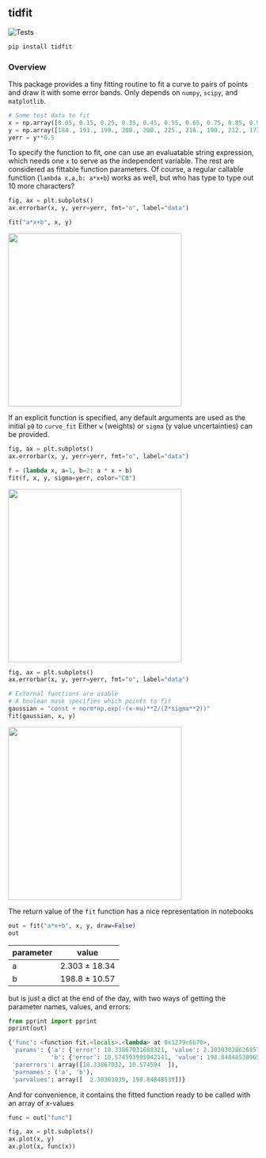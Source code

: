 ## tidfit

![Tests](https://github.com/aminnj/tidfit/actions/workflows/python-app.yml/badge.svg)

```bash
pip install tidfit
```

### Overview

This package provides a tiny fitting routine to fit a curve to pairs of points and draw it
with some error bands. Only depends on `numpy`, `scipy`, and `matplotlib`.


```python
# Some test data to fit
x = np.array([0.05, 0.15, 0.25, 0.35, 0.45, 0.55, 0.65, 0.75, 0.85, 0.95])
y = np.array([184., 193., 199., 208., 200., 225., 216., 190., 212., 173.])
yerr = y**0.5
```

To specify the function to fit, one can use an evaluatable string expression,
which needs one `x` to serve as the independent variable. 
The rest are considered as fittable function parameters.
Of course, a regular callable function (`lambda x,a,b: a*x+b`) works as well, but who has type to type out 10 more characters?
```python
fig, ax = plt.subplots()
ax.errorbar(x, y, yerr=yerr, fmt="o", label="data")

fit("a*x+b", x, y)
```

<img src="https://user-images.githubusercontent.com/5760027/119238627-300a1900-bb09-11eb-87ce-c7ef36190f75.png" width="350px" />

If an explicit function is specified, any default arguments are used as the initial `p0` to `curve_fit`
Either `w` (weights) or `sigma` (y value uncertainties) can be provided.
```python
fig, ax = plt.subplots()
ax.errorbar(x, y, yerr=yerr, fmt="o", label="data")

f = (lambda x, a=1, b=2: a * x + b)
fit(f, x, y, sigma=yerr, color="C0")
```

<img src="https://user-images.githubusercontent.com/5760027/119238627-300a1900-bb09-11eb-87ce-c7ef36190f75.png" width="350px" />

```python
fig, ax = plt.subplots()
ax.errorbar(x, y, yerr=yerr, fmt="o", label="data")

# External functions are usable
# A boolean mask specifies which points to fit
gaussian = "const + norm*np.exp(-(x-mu)**2/(2*sigma**2))"
fit(gaussian, x, y)
```

<img src="https://user-images.githubusercontent.com/5760027/119238627-300a1900-bb09-11eb-87ce-c7ef36190f75.png" width="350px" />

The return value of the `fit` function has a nice representation in notebooks
```python
out = fit("a*x+b", x, y, draw=False)
out
```
parameter | value
-- | --
a | 2.303 ± 18.34
b | 198.8 ± 10.57

but is just a dict at the end of the day, with two ways of getting the parameter names, values, and errors:
``` python
from pprint import pprint
pprint(out)
```

```python
{'func': <function fit.<locals>.<lambda> at 0x1279c6b70>,
 'params': {'a': {'error': 18.33867031688321, 'value': 2.303030386268574},
            'b': {'error': 10.574593995942141, 'value': 198.84848538965056}},
 'parerrors': array([18.33867032, 10.574594  ]),
 'parnames': ('a', 'b'),
 'parvalues': array([  2.30303039, 198.84848539])}
```

And for convenience, it contains the fitted function ready to be called with an array of x-values
```python
func = out["func"]

fig, ax = plt.subplots()
ax.plot(x, y)
ax.plot(x, func(x))
```

